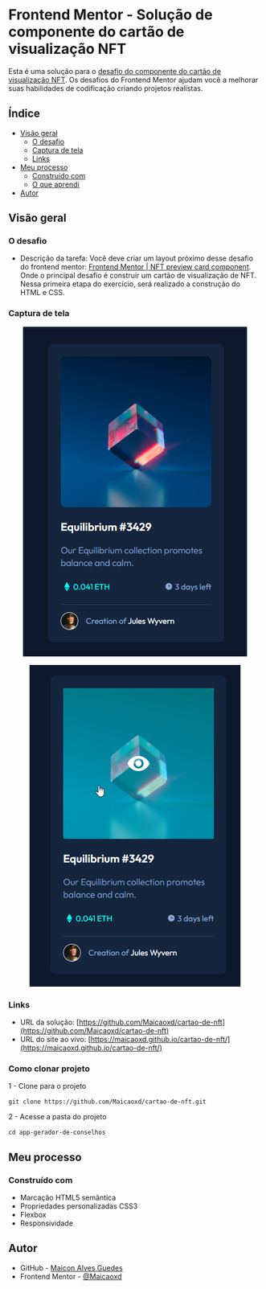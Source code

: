 # Frontend Mentor - Solução de componente do cartão de visualização NFT

Esta é uma solução para o [desafio do componente do cartão de visualização NFT](https://www.frontendmentor.io/challenges/nft-preview-card-component-SbdUL_w0U/hub). Os desafios do Frontend Mentor ajudam você a melhorar suas habilidades de codificação criando projetos realistas.

## Índice

- [Visão geral](#visão-geral)
   - [O desafio](#o-desafio)
   - [Captura de tela](#captura-de-tela)
   - [Links](#links)
- [Meu processo](#meu-processo)
   - [Construído com](#construído-com)
   - [O que aprendi](#o-que-aprendi)
- [Autor](#autor)

## Visão geral

### O desafio

- Descrição da tarefa: Você deve criar um layout próximo desse desafio do frontend mentor: [Frontend Mentor | NFT preview card component](https://www.frontendmentor.io/challenges/nft-preview-card-component-SbdUL_w0U/hub). Onde o principal desafio é construir um cartão de visualização de NFT. Nessa primeira etapa do exercício, será realizado a construção do HTML e CSS.

### Captura de tela

<div align="center">

![](./src/design/Screenshot.png)

![](./src/design/Screenshot_1.png)

</div>

### Links

- URL da solução: [https://github.com/Maicaoxd/cartao-de-nft](https://github.com/Maicaoxd/cartao-de-nft)
- URL do site ao vivo: [https://maicaoxd.github.io/cartao-de-nft/](https://maicaoxd.github.io/cartao-de-nft/)

### Como clonar projeto

1 - Clone para o projeto

```
git clone https://github.com/Maicaoxd/cartao-de-nft.git
```

2 - Acesse a pasta do projeto

```
cd app-gerador-de-conselhos
```
## Meu processo

### Construído com

- Marcação HTML5 semântica
- Propriedades personalizadas CSS3
- Flexbox
- Responsividade

## Autor

- GitHub - [Maicon Alves Guedes](https://github.com/Maicaoxd)
- Frontend Mentor - [@Maicaoxd](https://www.frontendmentor.io/profile/Maicaoxd)
